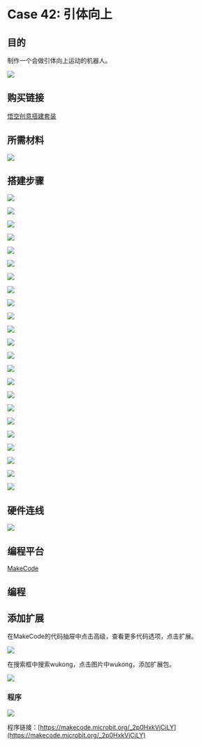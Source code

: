 # Case 42: 引体向上
## 目的
制作一个会做引体向上运动的机器人。

![](./images/Wonder-Building-Kit-case-42-01.png)

## 购买链接

[悟空创意搭建套装](https://item.taobao.com/item.htm?id=649813731275&spm=2015.23436601.0.0)

## 所需材料

![](./images/Wonder-Building-Kit-step-case-42-01.png)

## 搭建步骤


![](./images/Wonder-Building-Kit-step-case-42-02.png)

![](./images/Wonder-Building-Kit-step-case-42-03.png)

![](./images/Wonder-Building-Kit-step-case-42-04.png)

![](./images/Wonder-Building-Kit-step-case-42-05.png)

![](./images/Wonder-Building-Kit-step-case-42-06.png)

![](./images/Wonder-Building-Kit-step-case-42-07.png)

![](./images/Wonder-Building-Kit-step-case-42-08.png)

![](./images/Wonder-Building-Kit-step-case-42-09.png)

![](./images/Wonder-Building-Kit-step-case-42-10.png)

![](./images/Wonder-Building-Kit-step-case-42-11.png)

![](./images/Wonder-Building-Kit-step-case-42-12.png)

![](./images/Wonder-Building-Kit-step-case-42-13.png)

![](./images/Wonder-Building-Kit-step-case-42-14.png)

![](./images/Wonder-Building-Kit-step-case-42-15.png)

![](./images/Wonder-Building-Kit-step-case-42-16.png)

![](./images/Wonder-Building-Kit-step-case-42-17.png)

![](./images/Wonder-Building-Kit-step-case-42-18.png)

![](./images/Wonder-Building-Kit-step-case-42-19.png)

![](./images/Wonder-Building-Kit-step-case-42-20.png)

![](./images/Wonder-Building-Kit-step-case-42-21.png)

![](./images/Wonder-Building-Kit-step-case-42-22.png)

![](./images/Wonder-Building-Kit-step-case-42-23.png)

![](./images/Wonder-Building-Kit-step-case-42-24.png)



## 硬件连线

![](./images/Wonder-Building-Kit-case-42-03.png)

## 编程平台

[MakeCode](https://makecode.microbit.org/)

## 编程
## 添加扩展
在MakeCode的代码抽屉中点击高级，查看更多代码选项，点击扩展。

![](./images/Wonder-Building-Kit-case-21-02.png)

在搜索框中搜索wukong，点击图片中wukong，添加扩展包。

![](./images/Wonder-Building-Kit-case-21-03.png)





### 程序

![](./images/Wonder-Building-Kit-case-42-04.png)

程序链接：[https://makecode.microbit.org/_2p0HxkVjCiLY](https://makecode.microbit.org/_2p0HxkVjCiLY)
